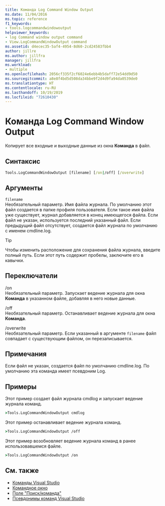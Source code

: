 ```yaml
---
title: Команда Log Command Window Output
ms.date: 11/04/2016
ms.topic: reference
f1_keywords:
- tools.logcommandwindowoutput
helpviewer_keywords:
- log Command window output command
- View.LogCommandWindowOutput command
ms.assetid: d4ecec35-5af4-4954-8d60-2cd24583fbb4
author: jillre
ms.author: jillfra
manager: jillfra
ms.workload:
- multiple
ms.openlocfilehash: 2056cf335f2cf6024e6ebb4b5daff72e54dd9d50
ms.sourcegitcommit: a8e8f4bd5d508da34bbe9f2d4d9fa94da0539de0
ms.translationtype: HT
ms.contentlocale: ru-RU
ms.lasthandoff: 10/19/2019
ms.locfileid: "72610430"
---
```

# <a name="log-command-window-output-command"></a>Команда Log Command Window Output

Копирует все входные и выходные данные из окна **Команда** в файл.

## <a name="syntax"></a>Синтаксис

```cmd
Tools.LogCommandWindowOutput [filename] [/on|/off] [/overwrite]
```

## <a name="arguments"></a>Аргументы

`filename`\
Необязательный параметр. Имя файла журнала. По умолчанию этот файл создается в папке профиля пользователя. Если такое имя файла уже существует, журнал добавляется в конец имеющегося файла. Если файл не указан, используется последний указанный файл. Если предыдущий файл отсутствует, создается файл журнала по умолчанию с именем cmdline.log.

> [!TIP]
> Чтобы изменить расположение для сохранения файла журнала, введите полный путь. Если этот путь содержит пробелы, заключите его в кавычки.

## <a name="switches"></a>Переключатели

/on\
Необязательный параметр. Запускает ведение журнала для окна **Команда** в указанном файле, добавляя в него новые данные.

/off\
Необязательный параметр. Останавливает ведение журнала для окна **Команда**.

/overwrite\
Необязательный параметр. Если указанный в аргументе `filename` файл совпадает с существующим файлом, он перезаписывается.

## <a name="remarks"></a>Примечания

Если файл не указан, создается файл по умолчанию cmdline.log. По умолчанию эта команда имеет псевдоним Log.

## <a name="examples"></a>Примеры

Этот пример создает файл журнала cmdlog и запускает ведение журнала команд.

```cmd
>Tools.LogCommandWindowOutput cmdlog
```

Этот пример останавливает ведение журнала команд.

```cmd
>Tools.LogCommandWindowOutput /off
```

Этот пример возобновляет ведение журнала команд в ранее использовавшемся файле.

```cmd
>Tools.LogCommandWindowOutput /on
```

## <a name="see-also"></a>См. также

- [Команды Visual Studio](../../ide/reference/visual-studio-commands.md)
- [Командное окно](../../ide/reference/command-window.md)
- [Поле "Поиск/команда"](../../ide/find-command-box.md)
- [Псевдонимы команд Visual Studio](../../ide/reference/visual-studio-command-aliases.md)